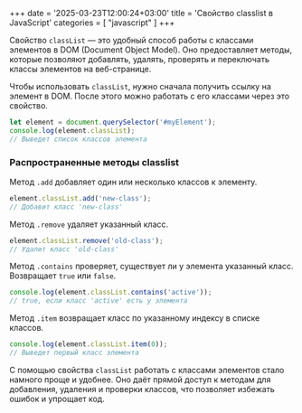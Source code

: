 +++
date = '2025-03-23T12:00:24+03:00'
title = 'Свойство classlist в JavaScript'
categories = [ "javascript" ]
+++

Свойство `classList` — это удобный способ работы с классами элементов в DOM (Document Object Model). Оно предоставляет методы, которые позволяют добавлять, удалять, проверять и переключать классы элементов на веб-странице.

Чтобы использовать `classList`, нужно сначала получить ссылку на элемент в DOM. После этого можно работать с его классами через это свойство.

```js
let element = document.querySelector('#myElement');
console.log(element.classList); 
// Выведет список классов элемента
```

### Распространенные методы classlist

Метод `.add` добавляет один или несколько классов к элементу.

```js
element.classList.add('new-class'); 
// Добавит класс 'new-class'
```

Метод `.remove` удаляет указанный класс.

```js
element.classList.remove('old-class'); 
// Удалит класс 'old-class'
```

Метод `.contains` проверяет, существует ли у элемента указанный класс. Возвращает `true` или `false`.

```js
console.log(element.classList.contains('active')); 
// true, если класс 'active' есть у элемента
```

Метод `.item` возвращает класс по указанному индексу в списке классов.

```js
console.log(element.classList.item(0)); 
// Выведет первый класс элемента
```

С помощью свойства `classList` работать с классами элементов стало намного проще и удобнее. Оно даёт прямой доступ к методам для добавления, удаления и проверки классов, что позволяет избежать ошибок и упрощает код.